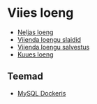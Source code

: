 # Viies loeng

- [Neljas loeng](../Lesson-04/README.md)
- [Viienda loengu slaidid](Slides.md)
- [Viienda loengu salvestus]()
- [Kuues loeng](../Lesson-06/README.md)

## Teemad

- [MySQL Dockeris](../../../Subjects/Back-End-Frameworks/Topics/Docker/README.md)
